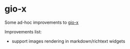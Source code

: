 # gio-x
Some ad-hoc improvements to [gio-x](https://github.com/gioui/gio-x)

Improvements list:
* support images rendering in markdown/richtext widgets
